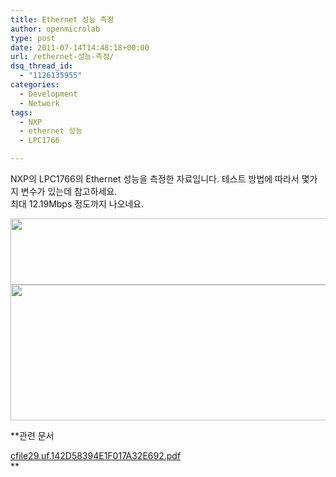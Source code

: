 ```yaml
---
title: Ethernet 성능 측정
author: openmicrolab
type: post
date: 2011-07-14T14:48:18+00:00
url: /ethernet-성능-측정/
dsq_thread_id:
  - "1126135955"
categories:
  - Development
  - Network
tags:
  - NXP
  - ethernet 성능
  - LPC1766

---
```

NXP의 LPC1766의 Ethernet 성능을 측정한 자료입니다. 테스트 방법에 따라서 몇가지 변수가 있는데 참고하세요.  
최대 12.19Mbps 정도까지 나오네요.

<P style="MARGIN: 0px">
  <img loading="lazy" src="/images/1/cfile22.uf.2068CF584E1EFD121D1C69.png" class="aligncenter" width="632" height="106" alt="" filename="LPC1766.png" filemime="image/jpeg" />
</P>

<P style="MARGIN: 0px">
  <img loading="lazy" src="/images/1/cfile9.uf.16177D514E1EFDD0168BB3.png" class="aligncenter" width="664" height="217" alt="" filename="test_result.png" filemime="image/jpeg" />
</P>

  
**관련 문서  


<P style="MARGIN: 0px">
  <a href="/images/1/cfile29.uf.142D58394E1F017A32E692.pdf" class="aligncenter" filename="Digi-Key_TZM113US_Lighting_Solutions_Magazine_12-14.pdf"  filemime="application/pdf" />cfile29.uf.142D58394E1F017A32E692.pdf</a>
</P>**